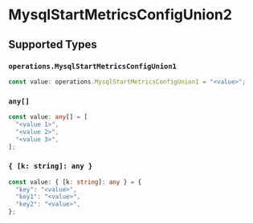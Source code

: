 # MysqlStartMetricsConfigUnion2


## Supported Types

### `operations.MysqlStartMetricsConfigUnion1`

```typescript
const value: operations.MysqlStartMetricsConfigUnion1 = "<value>";
```

### `any[]`

```typescript
const value: any[] = [
  "<value 1>",
  "<value 2>",
  "<value 3>",
];
```

### `{ [k: string]: any }`

```typescript
const value: { [k: string]: any } = {
  "key": "<value>",
  "key1": "<value>",
  "key2": "<value>",
};
```

